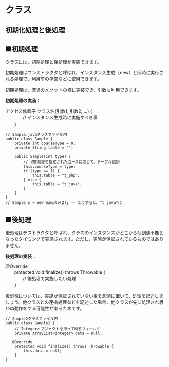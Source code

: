 # クラス
## 初期化処理と後処理

## ■初期処理

クラスには、初期処理と後処理が実装できます。

初期処理はコンストラクタと呼ばれ、インスタンス生成（new）と同時に実行される処理で、利用前の準備などに使用できます。

初期処理は、普通のメソッドの様に実装でき、引数も利用できます。

**初期処理の実装：**

アクセス修飾子 クラス名(引数1, 引数2, …) {  
　　　　// インスタンス生成時に実施すべき事  
　　}  
```
// Sample.javaクラスファイル内
public class Sample {
    private int courseType = 0;
    private String table = "";

    public Sample(int type) {
        // 初期処理で指定されたコースに応じて、テーブル選択
        this.courseType = type;
        if (type == 1) {
            this.table = "t_php";
        } else {
            this.table = "t_java";
        }
    }
}
// Sample s = new Sample(2); -- こうすると、"t_java"に
```

## ■後処理
後処理はデストラクタと呼ばれ、クラスのインスタンスがどこからも到達不能となったタイミングで実施されます。ただし、実施が保証されているものではありません。

**後処理の実装：**

@Override  
　　protected void   finalize() throws   Throwable {  
　　　　// 後処理で実施したい処理  
　　}  

後処理については、実施が保証されていない事を念頭に置いて、処理を記述しましょう。他クラスとの連携処理などを記述した場合、他クラスが先に処理され思わぬ動作をする可能性があるためです。

```
// Sample2クラスファイル内
public class Sample2 {
    // Integerオブジェクトを持って回るフィールド
    private ArrayList<Integer> data = null;

   @Override
    protected void finalize() throws Throwable {
        this.data = null;
    }
}
```
